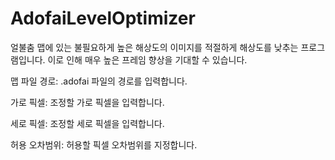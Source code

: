 # AdofaiLevelOptimizer
얼불춤 맵에 있는 불필요하게 높은 해상도의 이미지를 적절하게 해상도를 낮추는 프로그램입니다. 이로 인해 매우 높은 프레임 향상을 기대할 수 있습니다.

맵 파일 경로: .adofai 파일의 경로를 입력합니다.

가로 픽셀: 조정할 가로 픽셀을 입력합니다.

세로 픽셀: 조정할 세로 픽셀을 입력합니다.

허용 오차범위: 허용할 픽셀 오차범위를 지정합니다.
